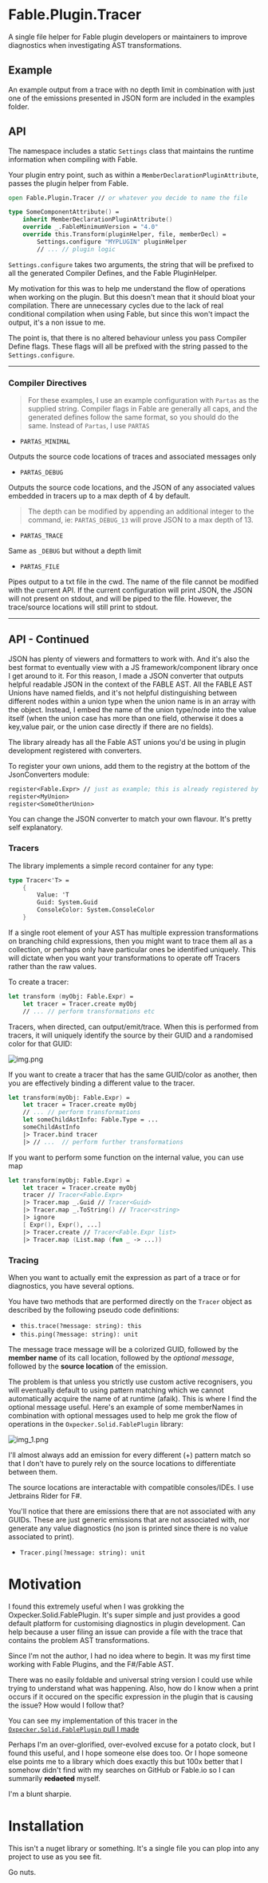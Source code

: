 # Fable.Plugin.Tracer

A single file helper for Fable plugin developers or maintainers to improve diagnostics when investigating AST transformations.

## Example

An example output from a trace with no depth limit in combination with just one of the emissions presented in JSON form are included in the examples folder.

## API

The namespace includes a static `Settings` class that maintains the runtime information when compiling with Fable.

Your plugin entry point, such as within a `MemberDeclarationPluginAttribute`, passes the plugin helper from Fable.

```fsharp
open Fable.Plugin.Tracer // or whatever you decide to name the file

type SomeComponentAttribute() =
    inherit MemberDeclarationPluginAttribute()
    override _.FableMinimumVersion = "4.0"
    override this.Transform(pluginHelper, file, memberDecl) =
        Settings.configure "MYPLUGIN" pluginHelper
        // ... // plugin logic
```

`Settings.configure` takes two arguments, the string that will be prefixed to all the generated Compiler Defines, and the Fable PluginHelper.

My motivation for this was to help me understand the flow of operations when working on the plugin. But this doesn't mean that it should bloat your compilation. There are unnecessary cycles due to the lack of real conditional compilation when using Fable, but since this won't impact the output, it's a non issue to me.

The point is, that there is no altered behaviour unless you pass Compiler Define flags. These flags will all be prefixed with the string passed to the `Settings.configure`.

---

### Compiler Directives

> For these examples, I use an example configuration with `Partas` as the supplied string.
> Compiler flags in Fable are generally all caps, and the generated defines follow the same format, so you should do the same.
> Instead of `Partas`, I use `PARTAS`

* `PARTAS_MINIMAL`

Outputs the source code locations of traces and associated messages only

* `PARTAS_DEBUG`

Outputs the source code locations, and the JSON of any associated values embedded in tracers up to a max depth of 4 by default.

> The depth can be modified by appending an additional integer to the command, ie: `PARTAS_DEBUG_13` will prove JSON to a max depth of 13.

* `PARTAS_TRACE`

Same as `_DEBUG` but without a depth limit

* `PARTAS_FILE`

Pipes output to a txt file in the cwd. The name of the file cannot be modified with the current API.
If the current configuration will print JSON, the JSON will not present on stdout, and will be piped to the file. However, the trace/source locations will still print to stdout.

---

## API - Continued

JSON has plenty of viewers and formatters to work with. And it's also the best format to eventually 
view with a JS framework/component library once I get around to it. For this reason, I made a JSON converter that outputs helpful readable JSON in the context of the FABLE AST. All the FABLE AST Unions have named fields, and it's not helpful distinguishing between different nodes within a union type when the union name is in an array with the object. Instead, I embed the name of the union type/node into the value itself (when the union case has more than one field, otherwise it does a key,value pair, or the union case directly if there are no fields).

The library already has all the Fable AST unions you'd be using in plugin development registered with converters.

To register your own unions, add them to the registry at the bottom of the JsonConverters module:

```fsharp
register<Fable.Expr> // just as example; this is already registered by the library
register<MyUnion>
register<SomeOtherUnion>
```

You can change the JSON converter to match your own flavour. It's pretty self explanatory.

### Tracers

The library implements a simple record container for any type:

```fsharp
type Tracer<'T> =
    {
        Value: 'T
        Guid: System.Guid
        ConsoleColor: System.ConsoleColor
    }
```

If a single root element of your AST has multiple expression transformations on branching child expressions, then you might want to trace them all as a collection, or perhaps only have particular ones be identified uniquely. This will dictate when you want your transformations to operate off Tracers rather than the raw values.

To create a tracer:

```fsharp
let transform (myObj: Fable.Expr) =
    let tracer = Tracer.create myObj
    // ... // perform transformations etc
```

Tracers, when directed, can output/emit/trace. When this is performed from tracers, it will uniquely identify the source by their GUID and a randomised color for that GUID:

![img.png](img.png)

If you want to create a tracer that has the same GUID/color as another, then you are effectively binding a different value to the tracer.

```fsharp
let transform(myObj: Fable.Expr) =
    let tracer = Tracer.create myObj
    // ... // perform transformations
    let someChildAstInfo: Fable.Type = ...
    someChildAstInfo
    |> Tracer.bind tracer
    |> // ...  // perform further transformations
```

If you want to perform some function on the internal value, you can use map

```fsharp
let transform(myObj: Fable.Expr) =
    let tracer = Tracer.create myObj
    tracer // Tracer<Fable.Expr>
    |> Tracer.map _.Guid // Tracer<Guid>
    |> Tracer.map _.ToString() // Tracer<string>
    |> ignore
    [ Expr(), Expr(), ...]
    |> Tracer.create // Tracer<Fable.Expr list>
    |> Tracer.map (List.map (fun _ -> ...))
```

### Tracing

When you want to actually emit the expression as part of a trace or for diagnostics, you have several options.

You have two methods that are performed directly on the `Tracer` object as described by the following pseudo code definitions:

* `this.trace(?message: string): this`
* `this.ping(?message: string): unit`

The message trace message will be a colorized GUID, followed by the **member name** of its call location, followed by the *optional message*, followed by the **source location** of the emission.

The problem is that unless you strictly use custom active recognisers, you will eventually default to using pattern matching which we cannot automatically acquire the name of at runtime (afaik). This is where I find the optional message useful. Here's an example of some memberNames in combination with optional messages used to help me grok the flow of operations in the `Oxpecker.Solid.FablePlugin` library:

![img_1.png](img_1.png)

I'll almost always add an emission for every different (+) pattern match so that I don't have to purely rely on the source locations to differentiate between them.

The source locations are interactable with compatible consoles/IDEs. I use Jetbrains Rider for F#.

You'll notice that there are emissions there that are not associated with any GUIDs. These are just generic emissions that are not associated with, nor generate any value diagnostics (no json is printed since there is no value associated to print).

* `Tracer.ping(?message: string): unit`

# Motivation

I found this extremely useful when I was grokking the Oxpecker.Solid.FablePlugin. It's super simple and just provides a good default platform for customising diagnostics in plugin development. Can help because a user filing an issue can provide a file with the trace that contains the problem AST transformations.

Since I'm not the author, I had no idea where to begin. It was my first time working with Fable Plugins, and the F#/Fable AST.

There was no easily foldable and universal string version I could use while trying to understand what was happening. Also, how do I know when a print occurs if it occured on the specific expression in the plugin that is causing the issue? How would I follow that?

You can see my implementation of this tracer in the [`Oxpecker.Solid.FablePlugin` pull I made](https://github.com/Lanayx/Oxpecker/pull/55)

Perhaps I'm an over-glorified, over-evolved excuse for a potato clock, but I found this useful, and I hope someone else does too. Or I hope someone else points me to a library which does exactly this but 100x better that I somehow didn't find with my searches on GitHub or Fable.io so I can summarily **~~redacted~~** myself.

I'm a blunt sharpie.

# Installation

This isn't a nuget library or something. It's a single file you can plop into any project to use as you see fit.

Go nuts.
